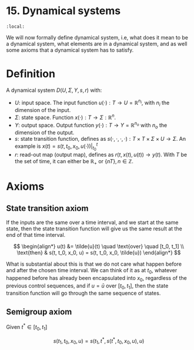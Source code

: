 # 15. Dynamical systems
```{contents}
:local:
```
We will now formally define dynamical system, i.e, what does it mean to be a dynamical system, what elements are in a dynamical system, and as well some axioms that a dynamical system has to satisfy.

# Definition
A dynamical system $D(U, \Sigma, Y, s, r)$ with:
* $U$: input space. The input function $u(\cdot): T \rightarrow U = \mathbb{R}^{n_i}$, with $n_i$ the dimension of the input.
* $\Sigma$: state space. Function $x(\cdot): T \rightarrow \Sigma: \mathbb{R}^n$.
* $Y$: output space. Output function $y(\cdot): T \rightarrow Y = \mathbb{R}^{n_o}$ with $n_o$ the dimension of the output.
* $s$: state transition function, defines as $s(\cdot, \cdot, \cdot, \cdot): T \times T \times \Sigma \times U \rightarrow \Sigma$. An example is $x(t) = s(t, t_0, x_0, u(\cdot))\Big|_{t_0}^t$
* $r$: read-out map (output map), defines as $r(t, x(t), u(t))\rightarrow y(t)$.
With $T$ be the set of time, it can either be $\mathbb{R}_+$ or $\{nT\}, n \in \mathbb{Z}$.

# Axioms
## State transition axiom
If the inputs are the same over a time interval, and we start at the same state, then the state transition function will give us the same result at the end of that time interval.

$$
\begin{align*}
	u(t) &= \tilde{u}(t) \quad \text{over} \quad [t_0, t_1] \\
	\text{then} & s(t, t_0, x_0, u) = s(t, t_0, x_0, \tilde{u})
\end{align*}
$$

What is substantial about this is that we do not care what happen before and after the chosen time interval. We can think of it as at $t_0$, whatever happened before has already been encapsulated into $x_0$, regardless of the previous control sequences, and if $u = \bar{u}$ over $[t_0, t_1]$, then the state transition function will go through the same sequence of states.

## Semigroup axiom
Given $t^* \in [t_0, t_1]$

$$
s(t_1, t_0, x_0, u) = s(t_1, t^*, s(t^*, t_0, x_0, u), u)
$$


